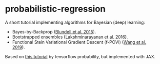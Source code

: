 # probabilistic-regression

A short tutorial implementing algorithms for Bayesian (deep) learning:
* Bayes-by-Backprop ([Blundell et al. 2015](https://arxiv.org/abs/1505.05424)).
* Bootstrapped ensembles ([Lakshminarayanan et al. 2016](https://arxiv.org/abs/1612.01474)).
* Functional Stein Variational Gradient Descent (f-POVI) ([Wang et al. 2019](https://arxiv.org/abs/1902.09754)).

Based on [this tutorial](https://www.tensorflow.org/probability/examples/Probabilistic_Layers_Regression) by tensorflow probability, but implemented with JAX.
